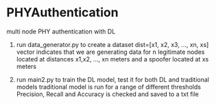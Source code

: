 # PHYAuthentication
multi node PHY authentication with DL

 1) run data_generator.py to create a dataset 
    dist=[x1, x2, x3, ..., xn, xs] vector indicates that we are generating data 
    for n legitimate nodes located at distances x1,x2, ..., xn meters and a spoofer located at xs meters

 2) run main2.py to train the DL model, test it for both DL and traditional models
    traditional model is run for a range of different thresholds
    Precision, Recall and Accuracy is checked and saved to a txt file

